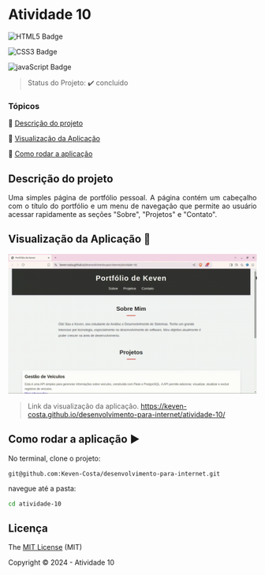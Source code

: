 # Atividade 10

![HTML5 Badge](https://img.shields.io/badge/HTML5-E34F26?style=for-the-badge&logo=html5&logoColor=white) 

![CSS3 Badge](https://img.shields.io/badge/CSS3-1572B6?style=for-the-badge&logo=css3&logoColor=white)

![javaScript Badge](https://img.shields.io/badge/JavaScript-F7DF1E?style=for-the-badge&logo=javascript&logoColor=black)

> Status do Projeto: :heavy_check_mark: concluido

### Tópicos 

:small_blue_diamond: [Descrição do projeto](#descrição-do-projeto)

:small_blue_diamond: [Visualização da Aplicação](#visualização-da-aplicação-dash)

:small_blue_diamond: [Como rodar a aplicação](#como-rodar-a-aplicação-arrow_forward)


## Descrição do projeto 
<p align="justify">
Uma simples página de portfólio pessoal. A página contém um cabeçalho com o título do portfólio e um menu de navegação que permite ao usuário acessar rapidamente as seções "Sobre", "Projetos" e "Contato".
</p>

 

## Visualização da Aplicação :dash:
![img](./atividade-10.gif)

> Link da visualização da aplicação. https://keven-costa.github.io/desenvolvimento-para-internet/atividade-10/



## Como rodar a aplicação :arrow_forward:

No terminal, clone o projeto: 

```
git@github.com:Keven-Costa/desenvolvimento-para-internet.git
```
navegue até a pasta:
```bash
cd atividade-10
```

## Licença 

The [MIT License]() (MIT)

Copyright :copyright: 2024 - Atividade 10
